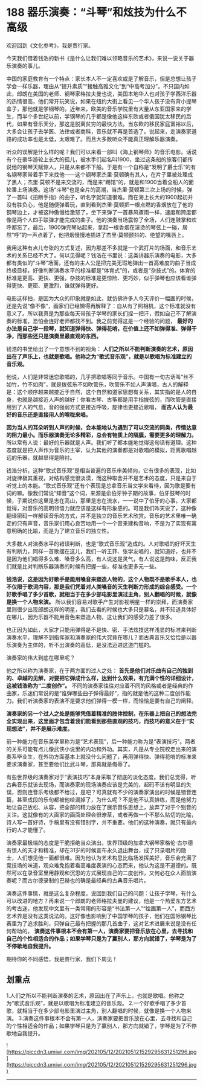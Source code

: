 # 188 器乐演奏：“斗琴”和炫技为什么不高级

欢迎回到《文化参考》，我是贾行家。

今天我们借着钱浩的新书《是什么让我们难以领略音乐的艺术》，来说一说关于器乐演奏的事儿。

中国的家庭教育有一个特点：家长本人不一定喜欢或是了解音乐，但是总想让孩子学会一样乐器，理由从“提升素质”“接触高雅文化”到“中高考加分”。不只国内如此，郎朗在美国的老师、钢琴家格拉夫曼也说，美国本地华人也对孩子学西洋乐器的热情很高，他们常开玩笑说，如果在纽约大街上看见一个华人孩子没有背小提琴盒子，那他就是学钢琴的。近年来，欧美的音乐学院里有大量从东亚国家来的学生，而半个多世纪以前，学钢琴的几乎都是像他这样东欧或者俄国犹太移民的后代，如果有音乐天分，那这是脱离贫穷的最快方法。当东欧的移民家庭富裕以后，大多会让孩子去学医、法律或者商科，音乐就不再是首选了。说起来，走演奏家道路的成功率也是太低，太艰难了。而且大多数听众不能真正理解乐器演奏。

听众的误解是什么样的呢？我们可以来看一部叫《海上钢琴师》的音乐电影。话说有个在豪华游轮上长大的孤儿，被水手们起名叫1900，坐过这条船的旅客们都传说他的钢琴天赋惊人，只是从来都不下船。于是有一个自称是“发明了爵士乐”的有名钢琴家带着手下来找他——这个钢琴家杰里·莫顿确有其人，在片子里被处理成了黑人；杰里·莫顿不是来交流的，而是来“踢馆”的，就是和1900当着全船人的面轮番上场演奏。这场“斗琴”也是全片的高潮，当杰里·莫顿第三次上场的时候，弹了一首叫《扭断手指》的曲子，听名字就知道很难。而在海上长大的1900起初并没有胜负心，他是随便弹着玩，直到看到杰里·莫顿把一根点燃的香烟放在了他的钢琴边上，才被这种傲慢给激怒了，坐下来弹了一首暴风骤雨一样，速度和跨度都像是两个人四手联弹才能完成的曲子。他的演奏当场震惊了全场，人们连鼓掌和欢呼都忘了，最后，1900弹完琴站起来，拿起一根香烟在滚烫的琴弦上一碰，居然“呼”的一声点着了，他把烟慢慢地插进了杰里·莫顿颤抖的、绝望的嘴唇上。

我用这种有点儿夸张的方式复述，因为那差不多就是一个武打片的场面，和音乐艺术的关系已经不大了。何以见得呢？钱浩在书里说：这类讲器乐演奏的电影，大多都有类似的“斗琴”场面，还有的主人公是把完美无瑕地弹出一首高难度的曲子当成终极目标，好像判断演奏水平的标准都是“体育式”的，或者是“杂技式”的。体育的标准是更高、更快、更强，杂技的标准是更惊险、更巧妙，似乎弹琴也应该看谁弹得更快、更密、更激烈，谁就弹得更好。

电影这样拍，是因为大众的印象就是如此，就仿佛许多人今天评价一幅画的时候，还是先说“像不像”，画家们已经懒得再解释了：自从有了照相机，这个标准就没有意义了。所以我真是为那些每天带孩子学琴的家长们捏一把汗，假如自己不了解演奏的标准，恐怕会连好老师都找不到。我之前觉得这是一个经验的问题， **最好的办法是自己学一段琴，就知道弹得快、弹得花哨，在价值上还不如弹得准、弹得干净，而那些还只是演奏里最直观的东西。**

钱浩的书里给出了一个意想不到的视角： **人们之所以不能判断演奏的艺术，原因出在了声乐上，也就是歌唱。他称之为“歌式音乐观”，就是以歌唱为标准建立的音乐观。**

他说，人们是非常迷恋歌唱的，几乎把歌唱等同于音乐。中国有一句古话叫“丝不如竹，竹不如肉”，就是拨弦乐不如吹管乐，吹管乐不如人声演唱，古人的解释是：这个顺序越来越接近于自然，这个自然和道家思想有关系，其实指的是人的自身，也就是越接近人声的越好：你看古琴、古筝都是用手指拨弦的，而吹管是直接用到了人的气息，音的强弱方式更接近呼吸，旋律也更接近歌唱， **而古人认为最好的音乐还是直接用人的喉咙来唱。**

 **因为当人的耳朵听到人声的时候，会本能地认为遇到了可以交流的同类，传情达意的阻力最小。而乐器演奏无论多精彩，总会有物质上的隔膜，需要更多的理解力。** 所以常有人说：最好的乐器就是人声。我们听了都本能地觉得这句话有道理。这种态度就是把人声作为音乐的主宰，认为其他的演奏都是对歌唱的模拟，距离歌唱越远的乐器，就越显得是陪衬。

钱浩分析，这种“歌式音乐观”是相当普遍的音乐审美倾向，它有很多的表现，比如对旋律极其重视，对结构感觉很淡漠，而这种取舍并不是艺术的态度，只是来自于听觉上的本能。“歌式音乐观”还有个表现是总拿音乐当文学来看待，因为歌是要有词的嘛。像我们常说“知音”这个词，来源是俞伯牙钟子期的故事，伯牙鼓琴的时候，子期说你这里是志在高山，那里是志在流水，一一说中了伯牙的心事，大家都觉得，对音乐的高明领悟力就应该是这样有形象感的。可是我们昨天说了，这种像翻译密码一样解读音乐的方式，并不是独立的音乐艺术欣赏。音乐的艺术里唯一确定的只有声音，音乐家们用心良苦地用一个一个音来建构音响，不是为了实现有寓意明确的比喻，而是为了建立音乐的独立性。

大多数人对演奏水平的错误判断，也是“歌式音乐观”造成的。人对歌唱的好坏天生有判断力，同样一首歌摆在这儿，我们一听王菲、张学友唱的，就知道好，也并不是因为他们唱得多么难、嗓音多么高，有人说这是灵气，有人说这是韵味，反正我们就是比对判断乐器演奏的时候有把握一些，标准也更多元一些。

 **钱浩说，这是因为好歌手是能用嗓音来塑造人物的，这个人物既不是歌手本人，也不仅限于歌词内容，那是我们凭着对人类嗓音的天生判断力形成的综合感受。一个好歌手唱了多少首歌，就相当于在多少部电影里演过主角，别人翻唱的时候，就像是换一个人物来演。** 所以我们容易对歌手产生对影视明星一样的崇拜，而演奏家里则很少出现郎朗这样的明星，我们去看的时候也大多只是慕名，并不知道具体好在哪儿，因为乐器不能用音色来塑造人物，这让我们的感受力差了很多。

也正因为如此，大家才只能用弹得是不是快、密、手法炫技这样浅显的标准来判断演奏水平，理解不到指挥家和演奏家的伟大究竟在哪儿？而古典音乐又恰恰是以器乐演奏为主体的，听不出演奏的高低，是没法迈进这道门槛的。

演奏家的伟大到底在哪里呢？

他之所以称为演奏家，在于两方面的过人之处： **首先是他们对乐曲有自己的独到的、卓越的见解，对要把它弹成什么样，达到什么效果，有充满个性的详细设计，这被钱浩称为“二度创作”。** 不同的演奏家往往对应着不同的风格或者是经典的作曲家，乐迷们常说的是“谁弹哪些曲子弹得最好”，指的就是他的这种二度创作能力。我们听演奏家的表演不是要求他们弹得一模一样，而恰恰是要有自己的阐释。

 **演奏家的另一个过人之处是能够凭借着精准的肢体控制，在乐器上把自己的想法完全实现出来，这里面才包含着我们能看到那些直观的技巧，而技巧的意义在于“实现想法”，并不是展示难度。**

前一种能力在音乐美学里称为是“艺术表现”，后一种能力称为是“表演技巧”。两者的关系可能有点儿像武侠小说里的内功和外功。其实，凡是从专业院校走出来的演奏系毕业生，在外功方面基本上就没什么问题了，再用弹得快、弹得花哨的标准来要求演奏家，甚至要他们比武斗琴，那真就是侮辱了。

有些世界级的演奏家对于“表演技巧”本身采取了彻底的淡化态度。我们总觉得，听古典音乐就该去现场，而演奏家的现场演奏应该是完美的，起码不该有明显的失误，否则连音乐考级都不给过，是吧？可真就有不少的演奏家演出的时候是错音连篇，甚至成段的乐句都被他给漏掉了，为什么呢？不是他不认真排练，而是他努力地让自己放松、从容，把全部的精力放在了展示音乐思想上，放弃了对于个别音的关注。这就像有的大画家的画面处理会很潦草，或者再做一个不那么贴切的比喻，诗人写一首好诗，手稿里有没有错别字，并不重要。他们的这种演奏，就只有最内行的人才能懂了。

演奏家最极端的态度是干脆拒绝当众演出，世界顶级的加拿大钢琴家格伦·古尔德有惊人的天才和精准，却在31岁的时候宣布永久退出舞台，成了只录唱片的隐士，人们想见他一面都很难。因为他认为艺术构思比临场发挥美好，音乐会充满了竞技场的味道，观众难免抱着看高难度表演的心态而来，他认为这是不道德的。既然可以在录音室里用静观和沉思的方式展现自己的二度创作，又何必在众人面前演奏呢？而古尔德录制的巴赫也的确是最经典的古典音乐唱片。

演奏这件事情，就是这么复杂程度。说回到我们自己的问题：让孩子学琴，有什么可以改进的地方？再来说一个郎朗的老师格拉夫曼的建议，他是一个热爱东方艺术的考古迷，他发现中文里有一类常用的形容是“书法第一人”“绘画第一人”，而西方艺术界是没有这类说法的。这好像也影响到了中国学琴的孩子，他们在国际钢琴比赛里为了追求胜利，只弹自己最有把握的那几首曲子，这对艺术进展来说是没有任何帮助的。 **演奏这件事根本不会有第一人，演奏家要把音乐放在心里，去寻找和自己的个性相适合的作品；如果学琴只是为了赢别人，那方向就错了，学琴是为了不停歇地自我提升。**

期待你的不同感悟，我是贾行家，我们下周见！

## 划重点

1.人们之所以不能判断演奏的艺术，原因出在了声乐上，也就是歌唱。他称之为“歌式音乐观”，就是以歌唱为标准建立的音乐观。
2.一个好歌手唱了多少首歌，就相当于在多少部电影里演过主角，别人翻唱的时候，就像是换一个人物来演。
3.演奏这件事根本不会有第一人，演奏家要把音乐放在心里，去寻找和自己的个性相适合的作品；如果学琴只是为了赢别人，那方向就错了，学琴是为了不停歇地自我提升。

![https://piccdn3.umiwi.com/img/202105/12/202105121529295631251296.jpg](https://piccdn3.umiwi.com/img/202105/12/202105121529295631251296.jpg)

---
